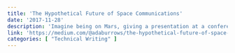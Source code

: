 ```yaml
---
title: 'The Hypothetical Future of Space Communications'
date: '2017-11-28'
description: 'Imagine being on Mars, giving a presentation at a conference on Earth with real time audio and video (or VR even). All it might possibly require is a sufficient amount of planning to store separated entangled photon pairs in both locations and proper timing of a signal to initiate the protocol a suitable time before the presentation. This means we’d still experience a delay, but it would only happen before the stream starts — like a sort of quantum buffering. Of course, this is my imagination running wild. Science will still have see if it’s even possible.'
link: 'https://medium.com/@adaburrows/the-hypothetical-future-of-space-communications-ebe9febfbd80'
categories: [ "Technical Writing" ]
---
```

